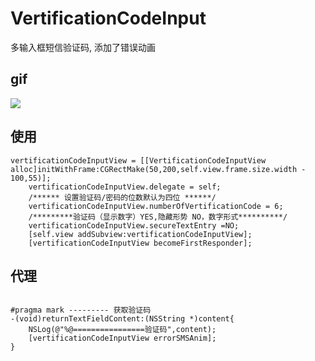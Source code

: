# VertificationCodeInput

多输入框短信验证码, 添加了错误动画

## gif


 <img src="http://static.zybuluo.com/Rookie/njx7svbv6hfurvj8xeq0sdu0/aaa.gif"/>

## 使用

```
vertificationCodeInputView = [[VertificationCodeInputView alloc]initWithFrame:CGRectMake(50,200,self.view.frame.size.width - 100,55)];
    vertificationCodeInputView.delegate = self;
    /****** 设置验证码/密码的位数默认为四位 ******/ 
    vertificationCodeInputView.numberOfVertificationCode = 6;
    /*********验证码（显示数字）YES,隐藏形势 NO，数字形式**********/ 
    vertificationCodeInputView.secureTextEntry =NO;
    [self.view addSubview:vertificationCodeInputView];
    [vertificationCodeInputView becomeFirstResponder];
```

## 代理
```

#pragma mark --------- 获取验证码
-(void)returnTextFieldContent:(NSString *)content{
    NSLog(@"%@================验证码",content);
    [vertificationCodeInputView errorSMSAnim];
}

```
